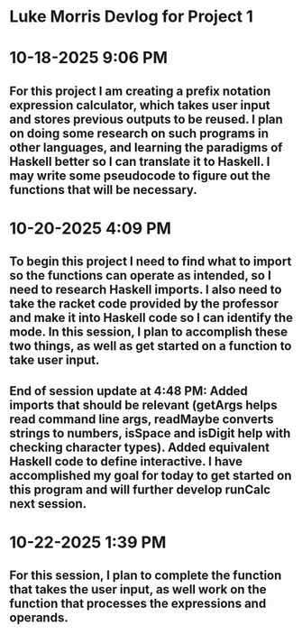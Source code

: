 # Luke Morris Devlog for Project 1

# 10-18-2025 9:06 PM
## For this project I am creating a prefix notation expression calculator, which takes user input and stores previous outputs to be reused. I plan on doing some research on such programs in other languages, and learning the paradigms of Haskell better so I can translate it to Haskell. I may write some pseudocode to figure out the functions that will be necessary.

# 10-20-2025 4:09 PM
## To begin this project I need to find what to import so the functions can operate as intended, so I need to research Haskell imports. I also need to take the racket code provided by the professor and make it into Haskell code so I can identify the mode. In this session, I plan to accomplish these two things, as well as get started on a function to take user input.

## End of session update at 4:48 PM: Added imports that should be relevant (getArgs helps read command line args, readMaybe converts strings to numbers, isSpace and isDigit help with checking character types). Added equivalent Haskell code to define interactive. I have accomplished my goal for today to get started on this program and will further develop runCalc next session.

# 10-22-2025 1:39 PM
## For this session, I plan to complete the function that takes the user input, as well work on the function that processes the expressions and operands.
